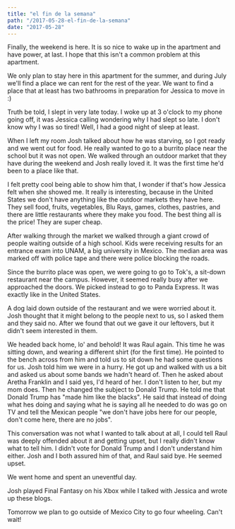 ```yaml
---
title: "el fin de la semana"
path: "/2017-05-28-el-fin-de-la-semana"
date: "2017-05-28"
---
```


Finally, the weekend is here. It is so nice to wake up in the apartment and have power, at last. I hope that this isn't a common problem at this apartment.

We only plan to stay here in this apartment for the summer, and during July we'll find a place we can rent for the rest of the year. We want to find a place that at least has two bathrooms in preparation for Jessica to move in :)

Truth be told, I slept in very late today. I woke up at 3 o'clock to my phone going off, it was Jessica calling wondering why I had slept so late. I don't know why I was so tired! Well, I had a good night of sleep at least.

When I left my room Josh talked about how he was starving, so I got ready and we went out for food. He really wanted to go to a burrito place near the school but it was not open. We walked through an outdoor market that they have during the weekend and Josh really loved it. It was the first time he'd been to a place like that.

I felt pretty cool being able to show him that, I wonder if that's how Jessica felt when she showed me. It really is interesting, because in the United States we don't have anything like the outdoor markets they have here. They sell food, fruits, vegetables, Blu Rays, games, clothes, pastries, and there are little restaurants where they make you food. The best thing all is the price! They are super cheap.

After walking through the market we walked through a giant crowd of people waiting outside of a high school. Kids were receiving results for an entrance exam into UNAM, a big university in Mexico. The median area was marked off with police tape and there were police blocking the roads.

Since the burrito place was open, we were going to go to Tok's, a sit-down restaurant near the campus. However, it seemed really busy after we approached the doors. We picked instead to go to Panda Express. It was exactly like in the United States.

A dog laid down outside of the restaurant and we were worried about it. Josh thought that it might belong to the people next to us, so I asked them and they said no. After we found that out we gave it our leftovers, but it didn't seem interested in them.

We headed back home, lo' and behold! It was Raul again. This time he was sitting down, and wearing a different shirt (for the first time). He pointed to the bench across from him and told us to sit down he had some questions for us. Josh told him we were in a hurry. He got up and walked with us a bit and asked us about some bands we hadn't heard of. Then he asked about Aretha Franklin and I said yes, I'd heard of her. I don't listen to her, but my mom does. Then he changed the subject to Donald Trump. He told me that Donald Trump has "made him like the blacks". He said that instead of doing what hes doing and saying what he is saying all he needed to do was go on TV and tell the Mexican people "we don't have jobs here for our people, don't come here, there are no jobs".

This conversation was not what I wanted to talk about at all, I could tell Raul was deeply offended about it and getting upset, but I really didn't know what to tell him. I didn't vote for Donald Trump and I don't understand him either. Josh and I both assured him of that, and Raul said bye. He seemed upset.

We went home and spent an uneventful day.

Josh played Final Fantasy on his Xbox while I talked with Jessica and wrote up these blogs.

Tomorrow we plan to go outside of Mexico City to go four wheeling. Can't wait!

